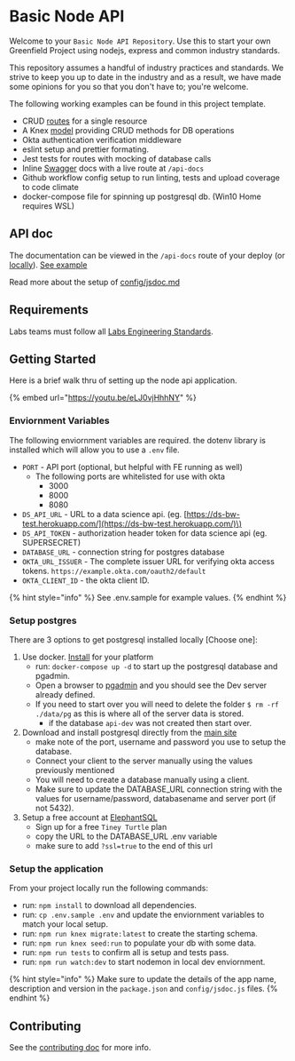 # Basic Node API

Welcome to your `Basic Node API Repository`. Use this to start your own Greenfield Project using nodejs, express and common industry standards.

This repository assumes a handful of industry practices and standards. We strive to keep you up to date in the industry and as a result, we have made some opinions for you so that you don't have to; you're welcome.

The following working examples can be found in this project template.

* CRUD [routes](examples/routes.md) for a single resource
* A Knex [model](examples/models.md) providing CRUD methods for DB operations
* Okta authentication verification middleware
* eslint setup and prettier formating.
* Jest tests for routes with mocking of database calls
* Inline [Swagger](examples/swagger-docs.md) docs with a live route at `/api-docs`
* Github workflow config setup to run linting, tests and upload coverage to code climate
* docker-compose file for spinning up postgresql db. \(Win10 Home requires WSL\)

## API doc

The documentation can be viewed in the `/api-docs` route of your deploy \(or [locally](https://localhost:8000/api-docs)\). [See example](https://api.labsscaffolding.dev/api-docs/)

Read more about the setup of [config/jsdoc.md](examples/swagger-docs.md)

## Requirements

Labs teams must follow all [Labs Engineering Standards](https://labs.lambdaschool.com/topics/node-js/).

## Getting Started

Here is a brief walk thru of setting up the node api application.

{% embed url="https://youtu.be/eLJ0vjHhhNY" %}

### Enviornment Variables

The following enviornment variables are required. the dotenv library is installed which will allow you to use a `.env` file.

* `PORT` - API port \(optional, but helpful with FE running as well\)
  * The following ports are whitelisted for use with okta
    * 3000
    * 8000
    * 8080
* `DS_API_URL` - URL to a data science api. \(eg. [https://ds-bw-test.herokuapp.com/](https://ds-bw-test.herokuapp.com/)\)
* `DS_API_TOKEN` - authorization header token for data science api \(eg. SUPERSECRET\)
* `DATABASE_URL` - connection string for postgres database
* `OKTA_URL_ISSUER` - The complete issuer URL for verifying okta access tokens. `https://example.okta.com/oauth2/default`
* `OKTA_CLIENT_ID` - the okta client ID.

{% hint style="info" %}
See .env.sample for example values.
{% endhint %}

### Setup postgres

There are 3 options to get postgresql installed locally \[Choose one\]:

1. Use docker. [Install](https://docs.docker.com/get-docker/) for your platform
   * run: `docker-compose up -d` to start up the postgresql database and pgadmin.
   * Open a browser to [pgadmin](http://localhost:5050/) and you should see the Dev server already defined.
   * If you need to start over you will need to delete the folder `$ rm -rf ./data/pg` as this is where all of the server data is stored.
     * if the database `api-dev` was not created then start over.
2. Download and install postgresql directly from the [main site](https://www.postgresql.org/download/)
   * make note of the port, username and password you use to setup the database.
   * Connect your client to the server manually using the values previously mentioned
   * You will need to create a database manually using a client.
   * Make sure to update the DATABASE\_URL connection string with the values for username/password, databasename and server port \(if not 5432\).
3. Setup a free account at [ElephantSQL](https://www.elephantsql.com/plans.html)
   * Sign up for a free `Tiney Turtle` plan
   * copy the URL to the DATABASE\_URL .env variable
   * make sure to add `?ssl=true` to the end of this url

### Setup the application

From your project locally run the following commands:

* run: `npm install` to download all dependencies.
* run: `cp .env.sample .env` and update the enviornment variables to match your local setup.
* run: `npm run knex migrate:latest` to create the starting schema.
* run: `npm run knex seed:run` to populate your db with some data.
* run: `npm run tests` to confirm all is setup and tests pass.
* run: `npm run watch:dev` to start nodemon in local dev enviornment.

{% hint style="info" %}
Make sure to update the details of the app name, description and version in the `package.json` and `config/jsdoc.js` files.
{% endhint %}

## Contributing

See the [contributing doc](contributing.md) for more info.

